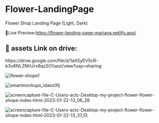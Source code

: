 # Flower-LandingPage
Flower Shop Landing Page (Light, Dark)

📍Live Preview:https://flower-landing-page-mariana.netlify.app/

<h2>📍 assets Link on drive: </h2>
https://drive.google.com/file/d/1aX5yEV5cR-b3o6NLZNHJrx8qzSO1uezi/view?usp=sharing



![flower-shope1](https://user-images.githubusercontent.com/91687711/217941434-0fc2e7c7-7f26-46e7-a0bb-2c0c3bdcc579.jpg)

![smartmockups_ldaez0fj](https://user-images.githubusercontent.com/91687711/217941402-cbdc4ccb-c501-4b85-8e8a-db1ee7fb780e.jpg)

![screencapture-file-C-Users-actc-Desktop-my-project-flower-flower-shope-index-html-2023-01-22-13_06_28](https://user-images.githubusercontent.com/91687711/217942374-8ef1a105-082d-482e-9d6c-5185ee1d3822.png)

![screencapture-file-C-Users-actc-Desktop-my-project-flower-flower-shope-index-html-2023-01-22-13_37_13](https://user-images.githubusercontent.com/91687711/217943912-5e4fd4f4-cb38-444c-bf47-8468ac234f15.png)


